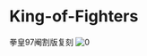 # King-of-Fighters
拳皇97阉割版复刻
![0](https://user-images.githubusercontent.com/59614159/170876450-cec5a4cb-9c06-42b3-80aa-fc5fd3164530.gif)
